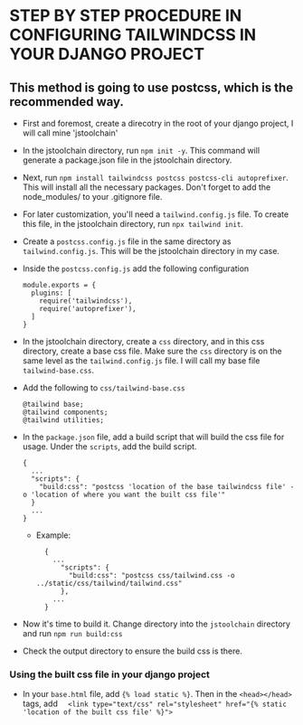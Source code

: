 # STEP BY STEP PROCEDURE IN CONFIGURING TAILWINDCSS IN YOUR DJANGO PROJECT

## This method is going to use postcss, which is the recommended way. 

- First and foremost, create a direcotry in the root of your django project, I will call mine 'jstoolchain'

- In the jstoolchain directory, run `npm init -y`. This command will generate a package.json file in the jstoolchain directory.

- Next, run `npm install tailwindcss postcss postcss-cli autoprefixer`. This will install all the necessary packages. Don't forget to add the node_modules/ to your .gitignore file. 

- For later customization, you'll need a `tailwind.config.js` file. To create this file, in the jstoolchain directory, run `npx tailwind init`.

- Create a `postcss.config.js` file in the same directory as `tailwind.config.js`. This will be the jstoolchain directory in my case.

- Inside the `postcss.config.js` add the following configuration 
  ```
  module.exports = {
    plugins: [
      require('tailwindcss'),
      require('autoprefixer'),
    ]
  }
  ```
  
- In the jstoolchain directory, create a `css` directory, and in this css directory, create a base css file. Make sure the `css` directory is on the same level as the `tailwind.config.js` file. I will call my base file `tailwind-base.css`.

- Add the following to `css/tailwind-base.css`
  ```
  @tailwind base;
  @tailwind components;
  @tailwind utilities;
  ```
  
- In the `package.json` file, add a build script that will build the css file for usage. Under the `scripts`, add the build script.
  ```
  {
    ...
    "scripts": {
      "build:css": "postcss 'location of the base tailwindcss file' -o 'location of where you want the built css file'"
    }
    ...
  }
  ```
  - Example: 
    ```
      {
        ...
          "scripts": {
            "build:css": "postcss css/tailwind.css -o ../static/css/tailwind/tailwind.css"
          },
        ...
      }
    ```
    
- Now it's time to build it. Change directory into the `jstoolchain` directory and run `npm run build:css`

- Check the output directory to ensure the build css is there.


### Using the built css file in your django project
- In your `base.html` file, add `{% load static %}`. Then in the `<head></head>` tags, add `  <link type="text/css" rel="stylesheet" href="{% static 'location of the built css file' %}">`
